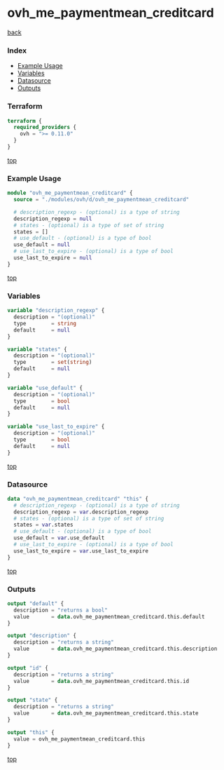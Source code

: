 # ovh_me_paymentmean_creditcard

[back](../ovh.md)

### Index

- [Example Usage](#example-usage)
- [Variables](#variables)
- [Datasource](#datasource)
- [Outputs](#outputs)

### Terraform

```terraform
terraform {
  required_providers {
    ovh = ">= 0.11.0"
  }
}
```

[top](#index)

### Example Usage

```terraform
module "ovh_me_paymentmean_creditcard" {
  source = "./modules/ovh/d/ovh_me_paymentmean_creditcard"

  # description_regexp - (optional) is a type of string
  description_regexp = null
  # states - (optional) is a type of set of string
  states = []
  # use_default - (optional) is a type of bool
  use_default = null
  # use_last_to_expire - (optional) is a type of bool
  use_last_to_expire = null
}
```

[top](#index)

### Variables

```terraform
variable "description_regexp" {
  description = "(optional)"
  type        = string
  default     = null
}

variable "states" {
  description = "(optional)"
  type        = set(string)
  default     = null
}

variable "use_default" {
  description = "(optional)"
  type        = bool
  default     = null
}

variable "use_last_to_expire" {
  description = "(optional)"
  type        = bool
  default     = null
}
```

[top](#index)

### Datasource

```terraform
data "ovh_me_paymentmean_creditcard" "this" {
  # description_regexp - (optional) is a type of string
  description_regexp = var.description_regexp
  # states - (optional) is a type of set of string
  states = var.states
  # use_default - (optional) is a type of bool
  use_default = var.use_default
  # use_last_to_expire - (optional) is a type of bool
  use_last_to_expire = var.use_last_to_expire
}
```

[top](#index)

### Outputs

```terraform
output "default" {
  description = "returns a bool"
  value       = data.ovh_me_paymentmean_creditcard.this.default
}

output "description" {
  description = "returns a string"
  value       = data.ovh_me_paymentmean_creditcard.this.description
}

output "id" {
  description = "returns a string"
  value       = data.ovh_me_paymentmean_creditcard.this.id
}

output "state" {
  description = "returns a string"
  value       = data.ovh_me_paymentmean_creditcard.this.state
}

output "this" {
  value = ovh_me_paymentmean_creditcard.this
}
```

[top](#index)